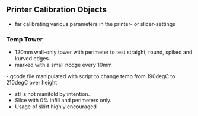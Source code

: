 ## Printer Calibration Objects

- far calibrating various parameters in the printer- or slicer-settings


### Temp Tower 

- 120mm wall-only tower with perimeter to test straight, round, spiked and kurved edges.
- marked with a small nodge every 10mm

-.gcode file manipulated with script to change temp from 190degC to 210degC over height

- stl is not manifold by intention. 
- Slice with 0% infill and perimeters only. 
- Usage of skirt highly encouraged